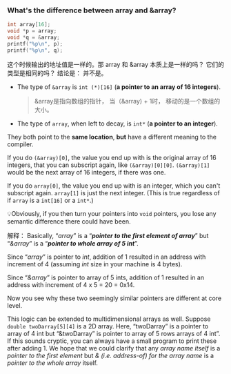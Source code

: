 ### What's the difference between array and &array?
```c
int array[16];
void *p = array;
void *q = &array;
printf("%p\n", p);
printf("%p\n", q);
```

这个时候输出的地址值是一样的。那 array 和 &array 本质上是一样的吗？  它们的类型是相同的吗？
结论是：  并不是。
- The type of `&array` is `int (*)[16]` (**a pointer to an array of 16 integers**). 
  >&array是指向数组的指针， 当（&array) + 1时， 移动的是一个数组的大小。
  
- The type of `array`, when left to decay, is `int*` (**a pointer to an integer**). 

They both point to the **same location**, **but** have a different meaning to the compiler.

If you do `(&array)[0]`, the value you end up with is the original array of 16 integers, that you can subscript again, like `(&array)[0][0]`. `(&array)[1]` would be the next array of 16 integers, if there was one.

If you do `array[0]`, the value you end up with is an integer, which you can't subscript again. `array[1]` is just the next integer. (This is true regardless of if `array` is a `int[16]` or a `int*`.)

💡Obviously, if you then turn your pointers into `void` pointers, you lose any semantic difference there could have been.

解释：
Basically, “_array_” is a “_**pointer to the first element of array**_” but “_&array_” is a “_**pointer to whole array of 5 int**_”. 

Since “_array_” is pointer to _int_, addition of 1 resulted in an address with increment of 4 (assuming _int_ size in your machine is 4 bytes). 

Since “_&array_” is pointer to array of 5 ints, addition of 1 resulted in an address with increment of 4 x 5 = 20 = 0x14. 

Now you see why these two seemingly similar pointers are different at core level. 

This logic can be extended to multidimensional arrays as well. Suppose `double twoDarray[5][4]` is a 2D array. Here, “twoDarray” is a pointer to array of 4 int but “&twoDarray” is pointer to array of 5 rows arrays of 4 int”. If this sounds cryptic, you can always have a small program to print these after adding 1. We hope that we could clarify that any _array name itself_ is a _pointer to the first element_ but _& (i.e. address-of) for the array name_ is a _pointer to the whole array_ itself.